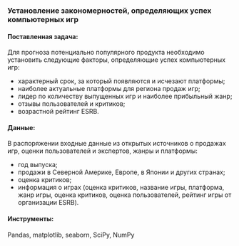 ### Установление закономерностей, определяющих успех компьютерных игр

#### Поставленная задача:
Для прогноза потенциально популярного продукта необходимо установить следующие факторы, определяющие успех компьютерных игр:
- характерный срок, за который появляются и исчезают платформы;
- наиболее актуальные платформы для региона продаж игр;
- лидер по количеству выпущенных игр и наиболее прибыльный жанр;
- отзывы пользователей и критиков;
- возрастной рейтинг ESRB. 

#### Данные:
В распоряжении входные данные из открытых источников о продажах игр, оценки пользователей и экспертов, жанры и платформы:
- год выпуска;
- продажи в Северной Америке, Европе, в Японии и других странах;
- оценка критиков;
- информация о играх (оценка критиков, название игры, платформа, жанр игры, оценка критиков, оценка пользователей, рейтинг игры от организации ESRB).

#### Инструменты:
Pandas, matplotlib, seaborn, SciPy, NumPy

